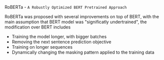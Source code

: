 RoBERTa - `A Robustly Optimized BERT Pretrained Approach`

RoBERTa was proposed with several improvements on top of BERT, with the main assumption that BERT model was "significatly undertrained", the modification over BERT includes
- Training the model longer, with bigger batches
- Removing the next sentence prediction objective
- Training on longer sequences
- Dynamically changing the masking pattern applied to the training data

